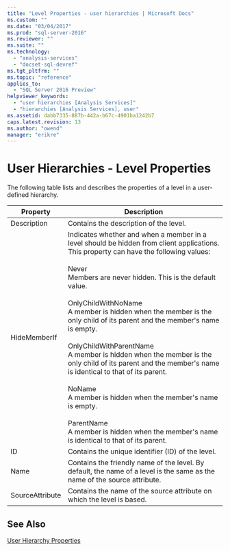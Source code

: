 ```yaml
---
title: "Level Properties - user hierarchies | Microsoft Docs"
ms.custom: ""
ms.date: "03/04/2017"
ms.prod: "sql-server-2016"
ms.reviewer: ""
ms.suite: ""
ms.technology: 
  - "analysis-services"
  - "docset-sql-devref"
ms.tgt_pltfrm: ""
ms.topic: "reference"
applies_to: 
  - "SQL Server 2016 Preview"
helpviewer_keywords: 
  - "user hierarchies [Analysis Services]"
  - "hierarchies [Analysis Services], user"
ms.assetid: dabb7335-887b-442a-b67c-4901ba1242b7
caps.latest.revision: 13
ms.author: "owend"
manager: "erikre"
---
```

# User Hierarchies - Level Properties
  The following table lists and describes the properties of a level in a user-defined hierarchy.  
  
|Property|Description|  
|--------------|-----------------|  
|Description|Contains the description of the level.|  
|HideMemberIf|Indicates whether and when a member in a level should be hidden from client applications. This property can have the following values:<br /><br /> Never<br /> Members are never hidden. This is the default value.<br /><br /> OnlyChildWithNoName<br /> A member is hidden when the member is the only child of its parent and the member's name is empty.<br /><br /> OnlyChildWithParentName<br /> A member is hidden when the member is the only child of its parent and the member's name is identical to that of its parent.<br /><br /> NoName<br /> A member is hidden when the member's name is empty.<br /><br /> ParentName<br /> A member is hidden when the member's name is identical to that of its parent.|  
|ID|Contains the unique identifier (ID) of the level.|  
|Name|Contains the friendly name of the level. By default, the name of a level is the same as the name of the source attribute.|  
|SourceAttribute|Contains the name of the source attribute on which the level is based.|  
  
## See Also  
 [User Hierarchy Properties](../Topic/User%20Hierarchy%20Properties.md)  
  
  